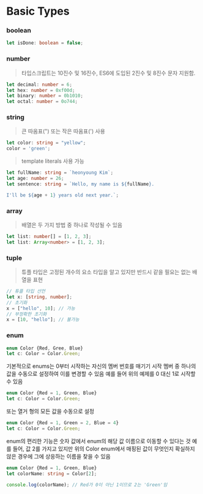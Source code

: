 # Basic Types

### boolean

```typescript
let isDone: boolean = false;
```

### number

> 타입스크립트는 10진수 및 16진수, ES6에 도입된 2진수 및 8진수 문자 지원함.

```typescript
let decimal: number = 6;
let hex: number = 0xf00d;
let binary: number = 0b1010;
let octal: number = 0o744;
```

### string

> 큰 따옴표(") 또는 작은 따옴표(') 사용

```typescript
let color: string = "yellow";
color = 'green';
```

> template literals 사용 가능

```typescript
let fullName: string = `heonyoung Kim`;
let age: number = 26;
let sentence: string = `Hello, my name is ${fullName}.

I'll be ${age + 1} years old next year.`;
```

### array

> 배열은 두 가지 방법 중 하나로 작성될 수 있음

```typescript
let list: number[] = [1, 2, 3];
let list: Array<number> = [1, 2, 3];
```

### tuple

> 튜플 타입은 고정된 개수의 요소 타입을 알고 있지만 반드시 같을 필요는 없는 배열을 표현

```typescript
// 튜플 타입 선언
let x: [string, number];
// 초기화
x = ["hello", 10]; // 가능
// 부정확한 초기화
x = [10, "hello"]; // 불가능
```

### enum

```typescript
enum Color {Red, Gree, Blue}
let c: Color = Color.Green;
```

기본적으로 enums는 0부터 시작하는 자신의 멤버 번호를 매기기 시작
멤버 중 하나의 값을 수동으로 설정하여 이를 변경할 수 있음
예를 들어 위의 예제를 0 대신 1로 시작할 수 있음

```typescript
enum Color {Red = 1, Green, Blue}
let c: Color = Color.Green;
```

또는 열거 형의 모든 값을 수동으로 설정

```typescript
enum Color {Red = 1, Green = 2, Blue = 4}
let c: Color = Color.Green;
```

enum의 편리한 기능은 숫자 값에서 enum의 해당 값 이름으로 이동할 수 있다는 것
예를 들어, 값 2를 가지고 있지만 위의 Color enum에서 매핑된 값이 무엇인지 확실하지 않은 경우에 그에 상응하는 이름을 찾을 수 있음

```typescript
enum Color {Red = 1, Green, Blue}
let colorName: string = Color[2];

console.log(colorName); // Red가 0이 아닌 1이므로 2는 'Green'임
```